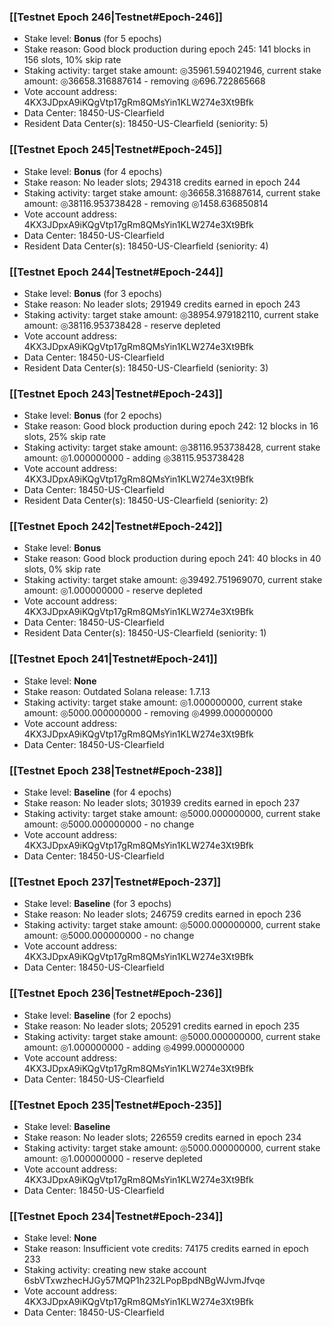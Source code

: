 ### [[Testnet Epoch 246|Testnet#Epoch-246]]
* Stake level: **Bonus** (for 5 epochs)
* Stake reason: Good block production during epoch 245: 141 blocks in 156 slots, 10% skip rate
* Staking activity: target stake amount: ◎35961.594021946, current stake amount: ◎36658.316887614 - removing ◎696.722865668
* Vote account address: 4KX3JDpxA9iKQgVtp17gRm8QMsYin1KLW274e3Xt9Bfk
* Data Center: 18450-US-Clearfield
* Resident Data Center(s): 18450-US-Clearfield (seniority: 5)
### [[Testnet Epoch 245|Testnet#Epoch-245]]
* Stake level: **Bonus** (for 4 epochs)
* Stake reason: No leader slots; 294318 credits earned in epoch 244
* Staking activity: target stake amount: ◎36658.316887614, current stake amount: ◎38116.953738428 - removing ◎1458.636850814
* Vote account address: 4KX3JDpxA9iKQgVtp17gRm8QMsYin1KLW274e3Xt9Bfk
* Data Center: 18450-US-Clearfield
* Resident Data Center(s): 18450-US-Clearfield (seniority: 4)
### [[Testnet Epoch 244|Testnet#Epoch-244]]
* Stake level: **Bonus** (for 3 epochs)
* Stake reason: No leader slots; 291949 credits earned in epoch 243
* Staking activity: target stake amount: ◎38954.979182110, current stake amount: ◎38116.953738428 - reserve depleted
* Vote account address: 4KX3JDpxA9iKQgVtp17gRm8QMsYin1KLW274e3Xt9Bfk
* Data Center: 18450-US-Clearfield
* Resident Data Center(s): 18450-US-Clearfield (seniority: 3)
### [[Testnet Epoch 243|Testnet#Epoch-243]]
* Stake level: **Bonus** (for 2 epochs)
* Stake reason: Good block production during epoch 242: 12 blocks in 16 slots, 25% skip rate
* Staking activity: target stake amount: ◎38116.953738428, current stake amount: ◎1.000000000 - adding ◎38115.953738428
* Vote account address: 4KX3JDpxA9iKQgVtp17gRm8QMsYin1KLW274e3Xt9Bfk
* Data Center: 18450-US-Clearfield
* Resident Data Center(s): 18450-US-Clearfield (seniority: 2)
### [[Testnet Epoch 242|Testnet#Epoch-242]]
* Stake level: **Bonus**
* Stake reason: Good block production during epoch 241: 40 blocks in 40 slots, 0% skip rate
* Staking activity: target stake amount: ◎39492.751969070, current stake amount: ◎1.000000000 - reserve depleted
* Vote account address: 4KX3JDpxA9iKQgVtp17gRm8QMsYin1KLW274e3Xt9Bfk
* Data Center: 18450-US-Clearfield
* Resident Data Center(s): 18450-US-Clearfield (seniority: 1)
### [[Testnet Epoch 241|Testnet#Epoch-241]]
* Stake level: **None**
* Stake reason: Outdated Solana release: 1.7.13
* Staking activity: target stake amount: ◎1.000000000, current stake amount: ◎5000.000000000 - removing ◎4999.000000000
* Vote account address: 4KX3JDpxA9iKQgVtp17gRm8QMsYin1KLW274e3Xt9Bfk
* Data Center: 18450-US-Clearfield
### [[Testnet Epoch 238|Testnet#Epoch-238]]
* Stake level: **Baseline** (for 4 epochs)
* Stake reason: No leader slots; 301939 credits earned in epoch 237
* Staking activity: target stake amount: ◎5000.000000000, current stake amount: ◎5000.000000000 - no change
* Vote account address: 4KX3JDpxA9iKQgVtp17gRm8QMsYin1KLW274e3Xt9Bfk
* Data Center: 18450-US-Clearfield
### [[Testnet Epoch 237|Testnet#Epoch-237]]
* Stake level: **Baseline** (for 3 epochs)
* Stake reason: No leader slots; 246759 credits earned in epoch 236
* Staking activity: target stake amount: ◎5000.000000000, current stake amount: ◎5000.000000000 - no change
* Vote account address: 4KX3JDpxA9iKQgVtp17gRm8QMsYin1KLW274e3Xt9Bfk
* Data Center: 18450-US-Clearfield
### [[Testnet Epoch 236|Testnet#Epoch-236]]
* Stake level: **Baseline** (for 2 epochs)
* Stake reason: No leader slots; 205291 credits earned in epoch 235
* Staking activity: target stake amount: ◎5000.000000000, current stake amount: ◎1.000000000 - adding ◎4999.000000000
* Vote account address: 4KX3JDpxA9iKQgVtp17gRm8QMsYin1KLW274e3Xt9Bfk
* Data Center: 18450-US-Clearfield
### [[Testnet Epoch 235|Testnet#Epoch-235]]
* Stake level: **Baseline**
* Stake reason: No leader slots; 226559 credits earned in epoch 234
* Staking activity: target stake amount: ◎5000.000000000, current stake amount: ◎1.000000000 - reserve depleted
* Vote account address: 4KX3JDpxA9iKQgVtp17gRm8QMsYin1KLW274e3Xt9Bfk
* Data Center: 18450-US-Clearfield
### [[Testnet Epoch 234|Testnet#Epoch-234]]
* Stake level: **None**
* Stake reason: Insufficient vote credits: 74175 credits earned in epoch 233
* Staking activity: creating new stake account 6sbVTxwzhecHJGy57MQP1h232LPopBpdNBgWJvmJfvqe
* Vote account address: 4KX3JDpxA9iKQgVtp17gRm8QMsYin1KLW274e3Xt9Bfk
* Data Center: 18450-US-Clearfield
